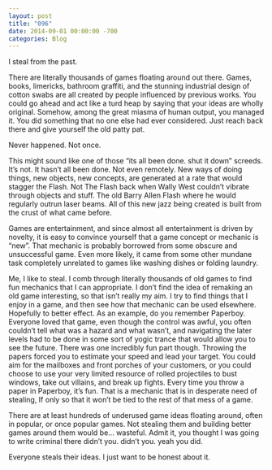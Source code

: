 ```yaml
---
layout: post
title: "096"
date: 2014-09-01 00:00:00 -700
categories: Blog
---
```


I steal from the past.

There are literally thousands of games floating around out there. Games, books, limericks, bathroom graffiti, and the stunning industrial design of cotton swabs are all created by people influenced by previous works. You could go ahead and act like a turd heap by saying that your ideas are wholly original. Somehow, among the great miasma of human output, you managed it. You did something that no one else had ever considered. Just reach back there and give yourself the old patty pat.

Never happened. Not once.

This might sound like one of those “its all been done. shut it down” screeds. It’s not. It hasn’t all been done. Not even remotely. New ways of doing things, new objects, new concepts, are generated at a rate that would stagger the Flash. Not The Flash back when Wally West couldn’t vibrate through objects and stuff. The old Barry Allen Flash where he would regularly outrun laser beams. All of this new jazz being created is built from the crust of what came before.

Games are entertainment, and since almost all entertainment is driven by novelty, it is easy to convince yourself that a game concept or mechanic is “new”. That mechanic is probably borrowed from some obscure and unsuccessful game. Even more likely, it came from some other mundane task completely unrelated to games like washing dishes or folding laundry.

Me, I like to steal. I comb through literally thousands of old games to find fun mechanics that I can appropriate. I don’t find the idea of remaking an old game interesting, so that isn’t really my aim. I try to find things that I enjoy in a game, and then see how that mechanic can be used elsewhere. Hopefully to better effect. As an example, do you remember Paperboy. Everyone loved that game, even though the control was awful, you often couldn’t tell what was a hazard and what wasn’t, and navigating the later levels had to be done in some sort of yogic trance that would allow you to see the future. There was one incredibly fun part though. Throwing the papers forced you to estimate your speed and lead your target. You could aim for the mailboxes and front porches of your customers, or you could choose to use your very limited resource of rolled projectiles to bust windows, take out villains, and break up fights. Every time you throw a paper in Paperboy, it’s fun. That is a mechanic that is in desperate need of stealing, If only so that it won’t be tied to the rest of that mess of a game.

There are at least hundreds of underused game ideas floating around, often in popular, or once popular games. Not stealing them and building better games around them would be… wasteful. Admit it, you thought I was going to write criminal there didn’t you. didn’t you. yeah you did.

Everyone steals their ideas. I just want to be honest about it.

